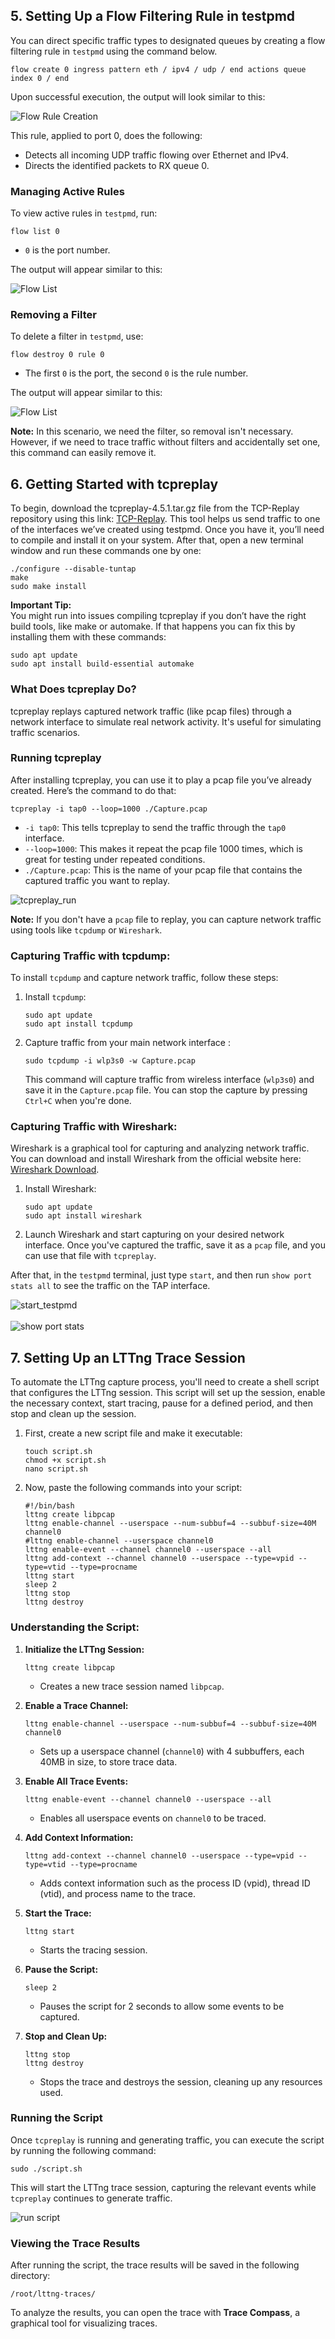 ## 5. Setting Up a Flow Filtering Rule in testpmd

You can direct specific traffic types to designated queues by creating a flow filtering rule in `testpmd` using the command below.

```shell
flow create 0 ingress pattern eth / ipv4 / udp / end actions queue index 0 / end
```

Upon successful execution, the output will look similar to this:  

![Flow Rule Creation](images/create_flow_rule.png)

This rule, applied to port 0, does the following:
- Detects all incoming UDP traffic flowing over Ethernet and IPv4.
- Directs the identified packets to RX queue 0.

### Managing Active Rules

To view active rules in `testpmd`, run:  
```shell
flow list 0
```
- `0` is the port number.  

 The output will appear similar to this: 

 ![Flow List](images/flow_list.png)

### Removing a Filter

To delete a filter in `testpmd`, use:  
```shell
flow destroy 0 rule 0
```
- The first `0` is the port, the second `0` is the rule number.

The output will appear similar to this:  

  ![Flow List](images/flow_destroy.png)



**Note:** In this scenario, we need the filter, so removal isn't necessary. However, if we need to trace traffic without filters and accidentally set one, this command can easily remove it.


## 6. Getting Started with tcpreplay

To begin, download the tcpreplay-4.5.1.tar.gz file from the TCP-Replay repository using this link: [TCP-Replay](https://github.com/appneta/tcpreplay/releases/tag/v4.5.1). This tool helps us send traffic to one of the interfaces we’ve created using testpmd. Once you have it, you’ll need to compile and install it on your system. After that, open a new terminal window and run these commands one by one:

```shell
./configure --disable-tuntap
make
sudo make install
```

**Important Tip:**  
You might run into issues compiling tcpreplay if you don’t have the right build tools, like make or automake. If that happens you can fix this by installing them with these commands:

```shell
sudo apt update
sudo apt install build-essential automake
```

### What Does tcpreplay Do?
tcpreplay replays captured network traffic (like pcap files) through a network interface to simulate real network activity. It's useful for simulating traffic scenarios.

### Running tcpreplay
After installing tcpreplay, you can use it to play a pcap file you’ve already created. Here’s the command to do that:

```shell
tcpreplay -i tap0 --loop=1000 ./Capture.pcap
```

- `-i tap0`: This tells tcpreplay to send the traffic through the `tap0` interface.
- `--loop=1000`: This makes it repeat the pcap file 1000 times, which is great for testing under repeated conditions.
- `./Capture.pcap`: This is the name of your pcap file that contains the captured traffic you want to replay.


![tcpreplay_run](images/tcpreplay_run.png)



**Note:**
If you don't have a `pcap` file to replay, you can capture network traffic using tools like `tcpdump` or `Wireshark`.

### Capturing Traffic with tcpdump:

To install `tcpdump` and capture network traffic, follow these steps:

1. Install `tcpdump`:

   ```shell
   sudo apt update
   sudo apt install tcpdump
   ```

2. Capture traffic from your main network interface :

   ```shell
   sudo tcpdump -i wlp3s0 -w Capture.pcap
   ```

   This command will capture traffic from  wireless interface (`wlp3s0`) and save it in the `Capture.pcap` file. You can stop the capture by pressing `Ctrl+C` when you're done.

### Capturing Traffic with Wireshark:

Wireshark is a graphical tool for capturing and analyzing network traffic. You can download and install Wireshark from the official website here: [Wireshark Download](https://www.wireshark.org/).

1. Install Wireshark:

   ```shell
   sudo apt update
   sudo apt install wireshark
   ```

2. Launch Wireshark and start capturing on your desired network interface. Once you've captured the traffic, save it as a `pcap` file, and you can use that file with `tcpreplay`.




After that, in the ‍‍`testpmd` terminal, just type `start`, and then run `show port stats all` to see the traffic on the TAP interface.

![start_testpmd](images/start_command.png)
<br><br>
![show port stats](images/show_stats.png)





## 7. Setting Up an LTTng Trace Session

To automate the LTTng capture process, you'll need to create a shell script that configures the LTTng session. This script will set up the session, enable the necessary context, start tracing, pause for a defined period, and then stop and clean up the session.

1. First, create a new script file and make it executable:

    ```shell
    touch script.sh
    chmod +x script.sh
    nano script.sh
    ```

2. Now, paste the following commands into your script:

    ```shell
    #!/bin/bash
    lttng create libpcap
    lttng enable-channel --userspace --num-subbuf=4 --subbuf-size=40M channel0
    #lttng enable-channel --userspace channel0
    lttng enable-event --channel channel0 --userspace --all
    lttng add-context --channel channel0 --userspace --type=vpid --type=vtid --type=procname
    lttng start
    sleep 2
    lttng stop
    lttng destroy
    ```



### Understanding the Script:


1. **Initialize the LTTng Session:**

   ```shell
   lttng create libpcap
   ```

   * Creates a new trace session named `libpcap`.

2. **Enable a Trace Channel:**

   ```shell
   lttng enable-channel --userspace --num-subbuf=4 --subbuf-size=40M channel0
   ```

   * Sets up a userspace channel (`channel0`) with 4 subbuffers, each 40MB in size, to store trace data.

4. **Enable All Trace Events:**

   ```shell
   lttng enable-event --channel channel0 --userspace --all
   ```

   * Enables all userspace events on `channel0` to be traced.

5. **Add Context Information:**

   ```shell
   lttng add-context --channel channel0 --userspace --type=vpid --type=vtid --type=procname
   ```

   * Adds context information such as the process ID (vpid), thread ID (vtid), and process name to the trace.

6. **Start the Trace:**

   ```shell
   lttng start
   ```

   * Starts the tracing session.

7. **Pause the Script:**

   ```shell
   sleep 2
   ```

   * Pauses the script for 2 seconds to allow some events to be captured.

8. **Stop and Clean Up:**

   ```shell
   lttng stop
   lttng destroy
   ```

   * Stops the trace and destroys the session, cleaning up any resources used.



### Running the Script


Once `tcpreplay` is running and generating traffic, you can execute the script by running the following command:

```shell
sudo ./script.sh
```

This will start the LTTng trace session, capturing the relevant events while `tcpreplay` continues to generate traffic.

![run script](images/run_script.png)


### Viewing the Trace Results

After running the script, the trace results will be saved in the following directory:

```
/root/lttng-traces/
```

To analyze the results, you can open the trace with **Trace Compass**, a graphical tool for visualizing traces.















